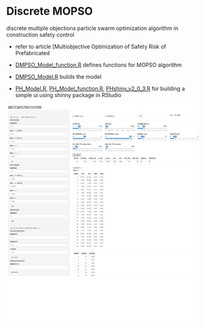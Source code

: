 # Discrete MOPSO
discrete multiple objections particle swarm optimization algorithm in construction safety control

* refer to article [Multiobjective Optimization of Safety Risk of Prefabricated 

* [DMPSO_Model_function.R](https://github.com/AiDatawxy/DiscreteMOPSO/blob/master/DMPSO_Model_function.R) defines functions for MOPSO algorithm

* [DMPSO_Model.R](https://github.com/AiDatawxy/DiscreteMOPSO/blob/master/DMPSO_Model.R) builds the model

* [PH_Model.R](https://github.com/AiDatawxy/DiscreteMOPSO/blob/master/PH_Model.R), [PH_Model_function.R](https://github.com/AiDatawxy/DiscreteMOPSO/blob/master/PH_Model_function.R), [PHshiny_v2_0_3.R](https://github.com/AiDatawxy/DiscreteMOPSO/blob/master/PHshiny_v2_0_3.R) for building a simple ui using shinny package in RStudio

![ui](PHshinnyUI1.png)
